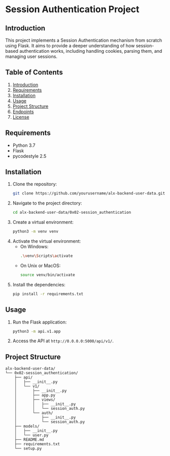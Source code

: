 # Session Authentication Project

## Introduction

This project implements a Session Authentication mechanism from scratch using Flask. It aims to provide a deeper understanding of how session-based authentication works, including handling cookies, parsing them, and managing user sessions.

## Table of Contents

1. [Introduction](#introduction)
2. [Requirements](#requirements)
3. [Installation](#installation)
4. [Usage](#usage)
5. [Project Structure](#project-structure)
6. [Endpoints](#endpoints)
7. [License](#license)

## Requirements

- Python 3.7
- Flask
- pycodestyle 2.5

## Installation

1. Clone the repository:
    ```bash
    git clone https://github.com/yourusername/alx-backend-user-data.git
    ```
2. Navigate to the project directory:
    ```bash
    cd alx-backend-user-data/0x02-session_authentication
    ```
3. Create a virtual environment:
    ```bash
    python3 -m venv venv
    ```
4. Activate the virtual environment:
    - On Windows:
        ```bash
        .\venv\Scripts\activate
        ```
    - On Unix or MacOS:
        ```bash
        source venv/bin/activate
        ```
5. Install the dependencies:
    ```bash
    pip install -r requirements.txt
    ```

## Usage

1. Run the Flask application:
    ```bash
    python3 -m api.v1.app
    ```
2. Access the API at `http://0.0.0.0:5000/api/v1/`.

## Project Structure

```plaintext
alx-backend-user-data/
└── 0x02-session_authentication/
    ├── api/
    │   ├── __init__.py
    │   └── v1/
    │       ├── __init__.py
    │       ├── app.py
    │       ├── views/
    │       │   ├── __init__.py
    │       │   └── session_auth.py
    │       └── auth/
    │           ├── __init__.py
    │           └── session_auth.py
    ├── models/
    │   ├── __init__.py
    │   └── user.py
    ├── README.md
    ├── requirements.txt
    └── setup.py
